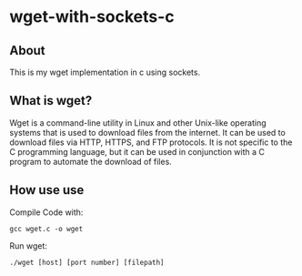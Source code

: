 # wget-with-sockets-c
## About
This is my wget implementation in c using sockets.
## What is wget?
Wget is a command-line utility in Linux and other Unix-like operating systems that is used to download files from the internet. It can be used to download files via HTTP, HTTPS, and FTP protocols. It is not specific to the C programming language, but it can be used in conjunction with a C program to automate the download of files.
## How use use
Compile Code with:
```
gcc wget.c -o wget
```
Run wget:
```
./wget [host] [port number] [filepath]
```
